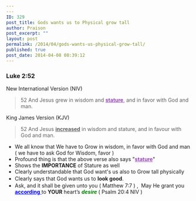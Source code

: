 ```yaml
---
---
ID: 329
post_title: Gods wants us to Physical grow tall
author: Praison
post_excerpt: ""
layout: post
permalink: /2014/04/gods-wants-us-physical-grow-tall/
published: true
post_date: 2014-04-08 08:39:12
---
```

<div>
<h3>Luke 2:52</h3>
New International Version (NIV)

</div>
<div>
<blockquote>52 And Jesus grew in wisdom and <span style="text-decoration: underline; color: #9846b8;"><strong>stature</strong></span>, and in favor with God and man.</blockquote>
<div>

King James Version (KJV)

</div>
<blockquote>
<div>

52 And Jesus <span style="text-decoration: underline;"><strong>increased</strong></span> in wisdom and stature, and in favour with God and man.

</div></blockquote>
<ul>
	<li>We all know that We have to Grow in wisdom, in favor with God and man ( we have to ask God for Wisdom, favor )</li>
	<li>Profound thing is that the above verse also says "<span style="text-decoration: underline; color: #9846b8;"><strong>stature</strong></span>"</li>
	<li>Shows the <strong>IMPORTANCE</strong> of Stature as well</li>
	<li>Clearly understandable that God want's us also to Grow tall physically</li>
	<li><span style="line-height: 1.5;">Clearly says that God wants us to <strong>look good</strong>. </span></li>
	<li>Ask, and it shall be given unto you ( Matthew 7:7 ) ,  May He grant you <span style="text-decoration: underline; color: #0000ff;"><strong>according</strong> </span>to <strong>YOUR</strong> heart’s <span style="color: #008000;"><strong><em>desire</em> </strong></span>( Psalm 20:4 NIV )</li>
</ul>
</div>